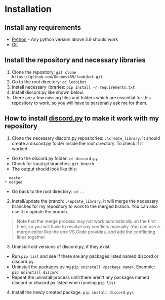 # Installation

## Install any requirements

 - [Python](https://www.python.org/downloads/) -  Any python version above 3.9 should work
 - [Git](https://git-scm.com/downloads)
 
## Install the repository and necessary libraries

 1. Clone the repository: `git clone https://github.com/Gdebest69/loobibot.git`
 2. Go to the root directory: `cd loobibot`
 3. Install necessary libraries: `pip install -r requirements.txt`
 4. Install discord.py like shown below.
 5. There are a few missing files and folders which are essential for this repository to work, so you will have to personally ask me for them.

## How to install [discord.py](https://github.com/rapptz/discord.py) to make it work with my repository

 1. Clone the necessary discord.py repositories: `.\create_library`. It should create a discord.py
 folder inside the root directory. To check if it worked:
 - Go to the discord.py folder: `cd discord.py`
 - Check for local git branches: `git branch`
 - The output should look like this:
 ```
   master
* merged
 ```
 - Go back to the root directory: `cd ..`
 2. Install/update the branch: `.\update_library`. It will merge the necessary branches for my repository to work to the merged branch. You can also use it to update the branch.
> Note that the merge process may not work automatically on the first time, so you will have to resolve any conflicts manually. You can use a merge editor like the one VS Code provides, and add the conflicting lines together.
3. Uninstall old versions of discord.py, if they exist.
- Run `pip list` and see if there are any packages listed named discord or discord.py.
- Uninstall the packages using `pip uninstall <package name>`. Example: `pip uninstall discord`
- Repeat the uninstall process until there aren't any packages named discord or discord.py listed when running `pip list`
4. Install the newly created package: `pip install discord.py\`
